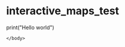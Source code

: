 # interactive_maps_test
<!DOCTYPE html>
<html>
    <head>
        <link rel="stylesheet" href="https://pyscript.net/alpha/pyscript.css" />
        <script defer src="https://pyscript.net/unstable/pyscript.js"></script>
    </head>
    <body>

<py-script output="out">
print("Hello world")
</py-script>

<div id="out"></div>

    </body>

</html>

